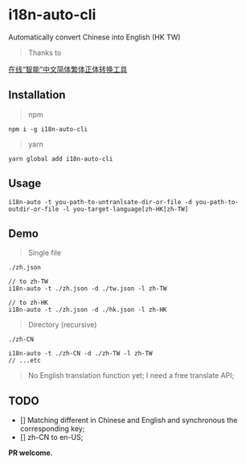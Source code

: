 # i18n-auto-cli

Automatically convert Chinese into English (HK TW)

> Thanks to    

[在线“智能”中文简体繁体正体转换工具](https://brushes8.com/zhong-wen-jian-ti-fan-ti-zhuan-huan)

## Installation

> npm
```$xslt
npm i -g i18n-auto-cli
```

> yarn
```#$xslt
yarn global add i18n-auto-cli
```

## Usage

```$xslt
i18n-auto -t you-path-to-untranlsate-dir-or-file -d you-path-to-outdir-or-file -l you-target-language[zh-HK|zh-TW]
```

## Demo

> Single file

`./zh.json`

```$xslt
// to zh-TW
i18n-auto -t ./zh.json -d ./tw.json -l zh-TW

// to zh-HK
i18n-auto -t ./zh.json -d ./hk.json -l zh-HK
```

> Directory (recursive)

`./zh-CN`

```$xslt
i18n-auto -t ./zh-CN -d ./zh-TW -l zh-TW
// ...etc
```
> No English translation function yet; I need a free translate API;

## TODO

- [] Matching different in Chinese and English and synchronous the corresponding key;
- [] zh-CN to en-US;

**PR welcome.**


